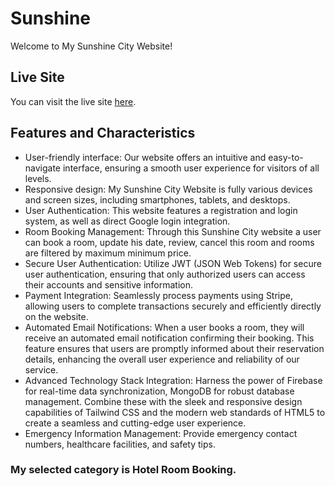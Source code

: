 # Sunshine

Welcome to My Sunshine City Website!

## Live Site

You can visit the live site [here](https://sunshinecity-hotelbooking.netlify.app).

## Features and Characteristics

- User-friendly interface: Our website offers an intuitive and easy-to-navigate interface, ensuring a smooth user experience for visitors of all levels.
- Responsive design: My Sunshine City Website is fully various devices and screen sizes, including smartphones, tablets, and desktops.
- User Authentication: This website features a registration and login system, as well as direct Google login integration.
- Room Booking Management: Through this Sunshine City website a user can book a room, update his date, review, cancel this room and rooms are filtered by maximum minimum price.
- Secure User Authentication: Utilize JWT (JSON Web Tokens) for secure user authentication, ensuring that only authorized users can access their accounts and sensitive information.
- Payment Integration: Seamlessly process payments using Stripe, allowing users to complete transactions securely and efficiently directly on the website.
- Automated Email Notifications: When a user books a room, they will receive an automated email notification confirming their booking. This feature ensures that users are promptly informed about their reservation details, enhancing the overall user experience and reliability of our service.
- Advanced Technology Stack Integration: Harness the power of Firebase for real-time data synchronization, MongoDB for robust database management. Combine these with the sleek and responsive design capabilities of Tailwind CSS and the modern web standards of HTML5 to create a seamless and cutting-edge user experience.
- Emergency Information Management: Provide emergency contact numbers, healthcare facilities, and safety tips.

### My selected category is Hotel Room Booking.

